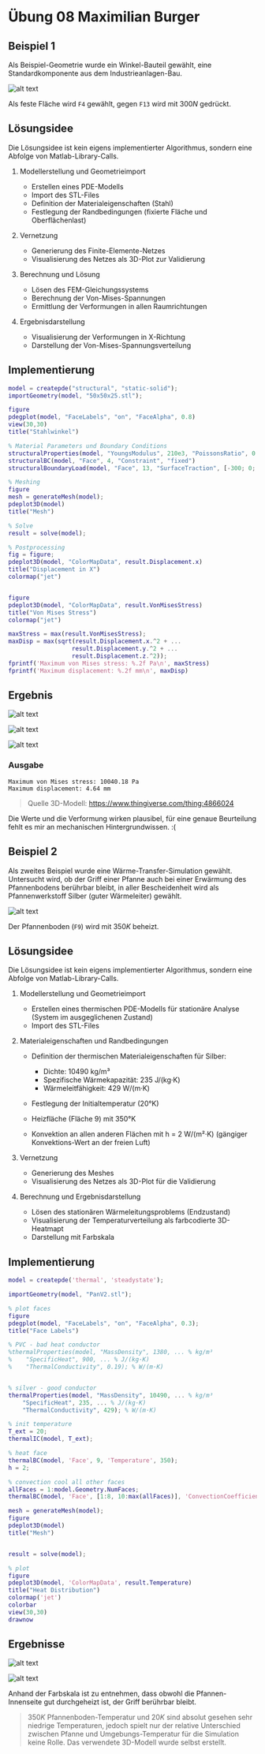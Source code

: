 # Übung 08 Maximilian Burger

## Beispiel 1

Als Beispiel-Geometrie wurde ein Winkel-Bauteil gewählt, eine Standardkomponente aus dem Industrieanlagen-Bau.

![alt text](img/winkel_faces.jpg)

Als feste Fläche wird `F4` gewählt, gegen `F13` wird mit $300 N$ gedrückt.

## Lösungsidee
Die Lösungsidee ist kein eigens implementierter Algorithmus, sondern eine Abfolge von Matlab-Library-Calls.

1. Modellerstellung und Geometrieimport
    - Erstellen eines PDE-Modells
    - Import des STL-Files
    - Definition der Materialeigenschaften (Stahl)
    - Festlegung der Randbedingungen (fixierte Fläche und Oberflächenlast)


2. Vernetzung
    - Generierung des Finite-Elemente-Netzes
    - Visualisierung des Netzes als 3D-Plot zur Validierung

3. Berechnung und Lösung
    - Lösen des FEM-Gleichungssystems
    - Berechnung der Von-Mises-Spannungen
    - Ermittlung der Verformungen in allen Raumrichtungen

4. Ergebnisdarstellung
    - Visualisierung der Verformungen in X-Richtung
    - Darstellung der Von-Mises-Spannungsverteilung

## Implementierung

```matlab
model = createpde("structural", "static-solid");
importGeometry(model, "50x50x25.stl");

figure
pdegplot(model, "FaceLabels", "on", "FaceAlpha", 0.8)
view(30,30)
title("Stahlwinkel")

% Material Parameters und Boundary Conditions
structuralProperties(model, "YoungsModulus", 210e3, "PoissonsRatio", 0.29)
structuralBC(model, "Face", 4, "Constraint", "fixed")
structuralBoundaryLoad(model, "Face", 13, "SurfaceTraction", [-300; 0; 0])

% Meshing
figure
mesh = generateMesh(model);
pdeplot3D(model)
title("Mesh")

% Solve
result = solve(model);

% Postprocessing
fig = figure;
pdeplot3D(model, "ColorMapData", result.Displacement.x)
title("Displacement in X")
colormap("jet")


figure
pdeplot3D(model, "ColorMapData", result.VonMisesStress)
title("Von Mises Stress")
colormap("jet")

maxStress = max(result.VonMisesStress);
maxDisp = max(sqrt(result.Displacement.x.^2 + ...
                  result.Displacement.y.^2 + ...
                  result.Displacement.z.^2));
fprintf('Maximum von Mises stress: %.2f Pa\n', maxStress)
fprintf('Maximum displacement: %.2f mm\n', maxDisp)
```

## Ergebnis

![alt text](img/winkel_mesh.jpg)

![alt text](img/winkel_displacement.jpg)

![alt text](img/winkel_mise.jpg)

### Ausgabe
```
Maximum von Mises stress: 10040.18 Pa
Maximum displacement: 4.64 mm
```

>Quelle 3D-Modell: https://www.thingiverse.com/thing:4866024

Die Werte und die Verformung wirken plausibel, für eine genaue Beurteilung fehlt es mir an mechanischen Hintergrundwissen. :(

## Beispiel 2

Als zweites Beispiel wurde eine Wärme-Transfer-Simulation gewählt. Untersucht wird, ob der Griff einer Pfanne auch bei einer Erwärmung des Pfannenbodens berührbar bleibt, in aller Bescheidenheit wird als Pfannenwerkstoff Silber (guter Wärmeleiter) gewählt.

![alt text](img/pan_faces.jpg)

Der Pfannenboden (`F9`) wird mit $350 K$ beheizt.



## Lösungsidee

Die Lösungsidee ist kein eigens implementierter Algorithmus, sondern eine Abfolge von Matlab-Library-Calls.

1. Modellerstellung und Geometrieimport
    - Erstellen eines thermischen PDE-Modells für stationäre Analyse (System im ausgeglichenen Zustand)
    - Import des STL-Files 


2. Materialeigenschaften und Randbedingungen
    - Definition der thermischen Materialeigenschaften für Silber:
        - Dichte: 10490 kg/m³
        - Spezifische Wärmekapazität: 235 J/(kg·K)
        - Wärmeleitfähigkeit: 429 W/(m·K)


    - Festlegung der Initialtemperatur (20°K)   
    - Heizfläche (Fläche 9) mit 350°K
    - Konvektion an allen anderen Flächen mit h = 2 W/(m²·K)
    (gängiger Konvektions-Wert an der freien Luft)

3. Vernetzung
    - Generierung des Meshes
    - Visualisierung des Netzes als 3D-Plot für die Validierung


4. Berechnung und Ergebnisdarstellung
    - Lösen des stationären Wärmeleitungsproblems (Endzustand)
    - Visualisierung der Temperaturverteilung als farbcodierte 3D-Heatmapt
    - Darstellung mit Farbskala 

## Implementierung

```matlab
model = createpde('thermal', 'steadystate');

importGeometry(model, "PanV2.stl");

% plot faces
figure
pdegplot(model, "FaceLabels", "on", "FaceAlpha", 0.3);
title("Face Labels")

% PVC - bad heat conductor
%thermalProperties(model, "MassDensity", 1380, ... % kg/m³
%    "SpecificHeat", 900, ... % J/(kg·K)
%    "ThermalConductivity", 0.19); % W/(m·K)


% silver - good conductor
thermalProperties(model, "MassDensity", 10490, ... % kg/m³
    "SpecificHeat", 235, ... % J/(kg·K)
    "ThermalConductivity", 429); % W/(m·K)

% init temperature
T_ext = 20; 
thermalIC(model, T_ext); 

% heat face
thermalBC(model, 'Face', 9, 'Temperature', 350);
h = 2; 

% convection cool all other faces
allFaces = 1:model.Geometry.NumFaces;
thermalBC(model, 'Face', [1:8, 10:max(allFaces)], 'ConvectionCoefficient', h, 'AmbientTemperature', T_ext);

mesh = generateMesh(model);
figure
pdeplot3D(model)
title("Mesh")


result = solve(model);

% plot
figure
pdeplot3D(model, 'ColorMapData', result.Temperature)
title("Heat Distribution")
colormap('jet')
colorbar
view(30,30)
drawnow
```

## Ergebnisse

![alt text](img/pan_mesh.jpg)

![alt text](img/pan_heat.jpg)

Anhand der Farbskala ist zu entnehmen, dass obwohl die Pfannen-Innenseite gut durchgeheizt ist, der Griff berührbar bleibt.

>$350K$ Pfannenboden-Temperatur und $20K$ sind absolut gesehen sehr niedrige Temperaturen, jedoch spielt nur der relative Unterschied zwischen Pfanne und Umgebungs-Temperatur für die Simulation keine Rolle.
Das verwendete 3D-Modell wurde selbst erstellt.

